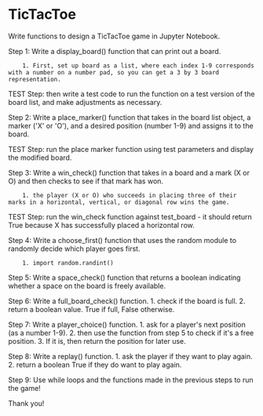 # TicTacToe

Write functions to design a TicTacToe game in Jupyter Notebook.

Step 1: Write a display_board() function that can print out a board. 

        1. First, set up board as a list, where each index 1-9 corresponds with a number on a number pad, so you can get a 3 by 3 board representation.

TEST Step: then write a test code to run the function on a test version of the board list, and make adjustments as necessary.

Step 2: Write a place_marker() function that takes in the board list object, a marker ('X' or 'O'), and a desired position (number 1-9) and assigns it to the board.

TEST Step: run the place marker function using test parameters and display the modified board.

Step 3: Write a win_check() function that takes in a board and a mark (X or O) and then checks to see if that mark has won.

        1. the player (X or O) who succeeds in placing three of their marks in a horizontal, vertical, or diagonal row wins the game.
        
TEST Step: run the win_check function against test_board - it should return True because X has successfully placed a horizontal row.

Step 4: Write a choose_first() function that uses the random module to randomly decide which player goes first. 

        1. import random.randint()
        
Step 5: Write a space_check() function that returns a boolean indicating whether a space on the board is freely available.

Step 6: Write a full_board_check() function.
        1. check if the board is full.
        2. return a boolean value. True if full, False otherwise.
        
Step 7: Write a player_choice() function.
        1. ask for a player's next position (as a number 1-9).
        2. then use the function from step 5 to check if it's a free position. 
        3. If it is, then return the position for later use.
        
Step 8: Write a replay() function.
        1. ask the player if they want to play again.
        2. return a boolean True if they do want to play again.
        
Step 9: Use while loops and the functions made in the previous steps to run the game!


Thank you!

